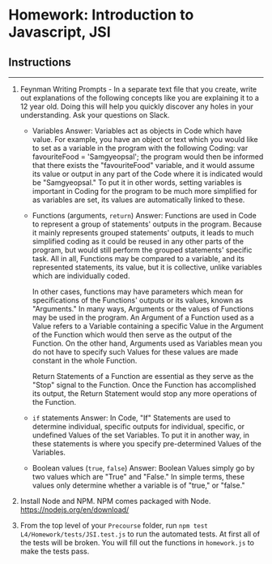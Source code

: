 # Homework: Introduction to Javascript, JSI

## Instructions
---
1. Feynman Writing Prompts - In a separate text file that you create, write out explanations of the following concepts like you are explaining it to a 12 year old.  Doing this will help you quickly discover any holes in your understanding.  Ask your questions on Slack.

	* Variables
		Answer: Variables act as objects in Code which have value. For example, you have an object or text which you would like to set as a variable in the program with the following Coding:
					var favouriteFood = 'Samgyeopsal';
		the program would then be informed that there exists the "favouriteFood" variable, and it would assume its value or output in any part of the Code where it is indicated would be "Samgyeopsal." To put it in other words, setting variables is important in Coding for the program to be much more simplified for as variables are set, its values are automatically linked to these.
	
	* Functions (arguments, `return`)
		Answer: Functions are used in Code to represent a group of statements' outputs 	in the program. Because it 	mainly represents grouped statements' outputs, it leads to much simplified coding as it could be reused in any other parts of the program, but would still perform the grouped statements' specific task. All in all, Functions may be compared to a variable, and its represented statements, its value, but it is collective, unlike variables which are individually coded. 
				
		In other cases, functions may have parameters which mean for specifications of the Functions' outputs or its values, known as "Arguments." In many ways, Arguments or the values of Functions may be used in the program. An Argument of a Function used as a Value refers to a Variable containing a specific Value in the Argument of the Function which would then serve as the output of the Function. On the other hand, Arguments used as Variables mean you do not have to specify such Values for these values are made constant in the whole Function.

		Return Statements of a Function are essential as they serve as the "Stop" signal to the Function. Once the Function has accomplished its output, the Return Statement would stop any more operations of the Function.

	* `if` statements
		Answer: In Code, "If" Statements are used to determine individual, specific outputs for individual, 				specific, or undefined Values of the set Variables. To put it in another way, in these statements
				is where you specify pre-determined Values of the Variables.
	
	* Boolean values (`true`, `false`)
		Answer: Boolean Values simply go by two values which are "True" and "False." In simple terms, these values 			only determine whether a variable is of "true," or "false."


2. Install Node and NPM.  NPM comes packaged with Node. https://nodejs.org/en/download/

3. From the top level of your `Precourse` folder, run `npm test L4/Homework/tests/JSI.test.js` to run the automated tests.  At first all of the tests will be broken.  You will fill out the functions in `homework.js` to make the tests pass.

